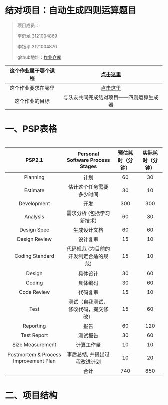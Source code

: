 # 结对项目：自动生成四则运算题目

> 项目成员：
>
> 李奇龙 3121004869
>
> 李钰平 3121004870
>
> github地址：[作业仓库](https://github.com/CaCO3X/ruangong_jiedui-3121004870)

| **这个作业属于哪个课程** | [点击这里](https://edu.cnblogs.com/campus/gdgy/CSGrade21-12) |
| :----------------------: | :----------------------------------------------------------: |
|    这个作业要求在哪里    | [点击这里](https://edu.cnblogs.com/campus/gdgy/CSGrade21-12/homework/13016) |
|      这个作业的目标      |            与队友共同完成结对项目——四则运算生成器            |

# 一、PSP表格

# 

|                PSP2.1                 |   Personal Software Process Stages    | 预估耗时（分钟） | 实际耗时（分钟） |
| :-----------------------------------: | :-----------------------------------: | :--------------: | :--------------: |
|               Planning                |                 计划                  |        60        |        30        |
|               Estimate                |       估计这个任务需要多少时间        |        30        |        10        |
|              Development              |                 开发                  |       300        |       300        |
|               Analysis                |       需求分析 (包括学习新技术)       |        60        |        30        |
|              Design Spec              |             生成设计文档              |        60        |        60        |
|             Design Review             |               设计复审                |        15        |        10        |
|            Coding Standard            | 代码规范 (为目前的开发制定合适的规范) |        15        |        10        |
|                Design                 |               具体设计                |        30        |        60        |
|                Coding                 |               具体编码                |        30        |        60        |
|              Code Review              |               代码复审                |        15        |        10        |
|                 Test                  | 测试（自我测试，修改代码，提交修改）  |        15        |        60        |
|               Reporting               |                 报告                  |        60        |       120        |
|              Test Report              |               测试报告                |        30        |        60        |
|           Size Measurement            |              计算工作量               |        10        |        10        |
| Postmortem & Process Improvement Plan |     事后总结, 并提出过程改进计划      |        10        |        20        |
|                                       |                 合计                  |       740        |       850        |

# 二、项目结构

